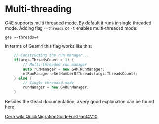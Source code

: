 # Multi-threading

G4E supports multi threaded mode. By default it runs in single threaded 
mode. Adding flag `--threads` or `-t` enables multi-threaded mode:

```
g4e --threads=4
```


In terms of Geant4 this flag works like this:

```c++
    // Constructing the run manager...    
    if(args.ThreadsCount > 1) {
        // Multi-threaded run manager
        auto runManager = new G4MTRunManager;
        mtRunManager->SetNumberOfThreads(args.ThreadsCount);
    } else {
        // Single threaded mode
        runManager = new G4RunManager;
    }
```

Besides the Geant documentation, a very good explanation can be found here:

[Cern wiki QuickMigrationGuideForGeant4V10](https://twiki.cern.ch/twiki/bin/view/Geant4/QuickMigrationGuideForGeant4V10#ThreadSafety)